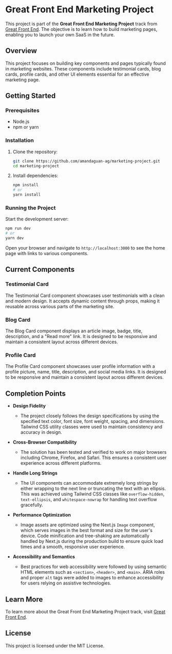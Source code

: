 # Great Front End Marketing Project

This project is part of the **Great Front End Marketing Project** track from [Great Front End](https://www.greatfrontend.com/projects/tracks/marketing). The objective is to learn how to build marketing pages, enabling you to launch your own SaaS in the future.

## Overview

This project focuses on building key components and pages typically found in marketing websites. These components include testimonial cards, blog cards, profile cards, and other UI elements essential for an effective marketing page.

## Getting Started

### Prerequisites

- Node.js
- npm or yarn

### Installation

1. Clone the repository:
   ```bash
   git clone https://github.com/amandaguan-ag/marketing-project.git
   cd marketing-project
   ```

2. Install dependencies:
   ```bash
   npm install
   # or
   yarn install
   ```

### Running the Project

Start the development server:
```bash
npm run dev
# or
yarn dev
```

Open your browser and navigate to `http://localhost:3000` to see the home page with links to various components.

## Current Components

### Testimonial Card

The Testimonial Card component showcases user testimonials with a clean and modern design. It accepts dynamic content through props, making it reusable across various parts of the marketing site.

### Blog Card

The Blog Card component displays an article image, badge, title, description, and a "Read more" link. It is designed to be responsive and maintain a consistent layout across different devices.

### Profile Card

The Profile Card component showcases user profile information with a profile picture, name, title, description, and social media links. It is designed to be responsive and maintain a consistent layout across different devices.

## Completion Points

- **Design Fidelity**
   - The project closely follows the design specifications by using the specified text color, font size, font weight, spacing, and dimensions. Tailwind CSS utility classes were used to maintain consistency and accuracy in design.

- **Cross-Browser Compatibility**
   - The solution has been tested and verified to work on major browsers including Chrome, Firefox, and Safari. This ensures a consistent user experience across different platforms.

- **Handle Long Strings**
   - The UI components can accommodate extremely long strings by either wrapping to the next line or truncating the text with an ellipsis. This was achieved using Tailwind CSS classes like `overflow-hidden`, `text-ellipsis`, and `whitespace-nowrap` for handling text overflow gracefully.

- **Performance Optimization**
   - Image assets are optimized using the Next.js `Image` component, which serves images in the best format and size for the user's device. Code minification and tree-shaking are automatically handled by Next.js during the production build to ensure quick load times and a smooth, responsive user experience.

- **Accessibility and Semantics**
   - Best practices for web accessibility were followed by using semantic HTML elements such as `<section>`, `<header>`, and `<main>`. ARIA roles and proper `alt` tags were added to images to enhance accessibility for users relying on assistive technologies.

## Learn More

To learn more about the Great Front End Marketing Project track, visit [Great Front End](https://www.greatfrontend.com/projects/tracks/marketing).

## License

This project is licensed under the MIT License.